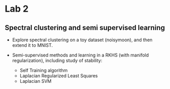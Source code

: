 # Lab 2

## Spectral clustering and semi supervised learning
- Explore spectral clustering on a toy dataset (noisymoon), and then extend it to MNIST. 
- Semi-supervised methods and learning in a RKHS (with manifold regularization), including study of stability: 

  - Self Training algorithm
  - Laplacian Regularized Least Squares
  - Laplacian SVM


